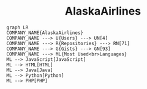 <h1 align="center">AlaskaAirlines</h1>

```mermaid
graph LR
COMPANY_NAME{AlaskaAirlines}
COMPANY_NAME ---> U{Users} ---> UN[4]
COMPANY_NAME ---> R{Repositories} ---> RN[71]
COMPANY_NAME ---> G{Gists} ---> GN[93]
COMPANY_NAME ---> ML{Most Used<br>Languages}
ML --> JavaScript[JavaScript]
ML --> HTML[HTML]
ML --> Java[Java]
ML --> Python[Python]
ML --> PHP[PHP]
```

